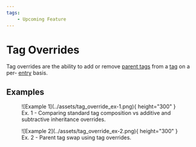 ```yaml
---
tags:
    - Upcoming Feature
---
```


# Tag Overrides

Tag overrides are the ability to add or remove [parent tags](tag.md#parent-tags) from a [tag](tag.md) on a per- [entry](entry.md) basis.

## Examples

<figure markdown="span">
  ![Example 1](../assets/tag_override_ex-1.png){ height="300" }
  <figcaption>Ex. 1 - Comparing standard tag composition vs additive and subtractive inheritance overrides.</figcaption>
</figure>

<figure markdown="span">
  ![Example 2](../assets/tag_override_ex-2.png){ height="300" }
  <figcaption>Ex. 2 - Parent tag swap using tag overrides.</figcaption>
</figure>

